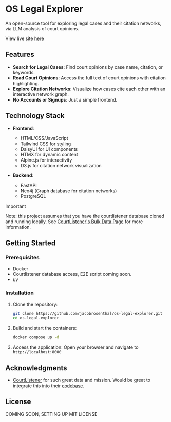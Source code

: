 # OS Legal Explorer

An open-source tool for exploring legal cases and their citation networks, via LLM analysis of court opinions.

View live site [here](https://law.jbgolds.com/)
## Features

- **Search for Legal Cases**: Find court opinions by case name, citation, or keywords.
- **Read Court Opinions**: Access the full text of court opinions with citation highlighting.
- **Explore Citation Networks**: Visualize how cases cite each other with an interactive network graph.
- **No Accounts or Signups**: Just a simple frontend.


## Technology Stack

- **Frontend**:
  - HTML/CSS/JavaScript
  - Tailwind CSS for styling
  - DaisyUI for UI components
  - HTMX for dynamic content
  - Alpine.js for interactivity
  - D3.js for citation network visualization

- **Backend**:
  - FastAPI
  - Neo4j (Graph database for citation networks)
  - PostgreSQL 


> [!IMPORTANT]  
>  Note: this project assumes that you have the courtlistener database cloned and running locally. See [CourtListener's Bulk Data Page](https://www.courtlistener.com/help/api/bulk-data/) for more information.

## Getting Started

### Prerequisites

- Docker
- Courtlistener database access, E2E script coming soon.
- uv


### Installation

1. Clone the repository:
   ```bash
   git clone https://github.com/jacobrosenthal/os-legal-explorer.git
   cd os-legal-explorer
   ```

2. Build and start the containers:
   ```bash
   docker compose up -d
   ```

3. Access the application:
   Open your browser and navigate to `http://localhost:8000`


## Acknowledgments

- [CourtListener](https://www.courtlistener.com/) for such great data and mission. Would be great to integrate this into their [codebase](https://github.com/freelawproject/courtlistener).


## License

COMING SOON, SETTING UP MIT LICENSE
